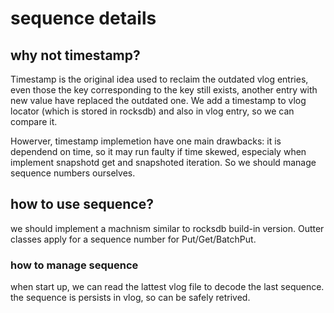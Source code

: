 # sequence details

## why not timestamp?
Timestamp is the original idea used to reclaim the outdated vlog entries,
even those the key corresponding to the key still exists, another entry with
new value have replaced the outdated one. We add a timestamp to vlog locator
(which is stored in rocksdb) and also in vlog entry, so we can compare it.

Howerver, timestamp implemetion have one main drawbacks:
it is dependend on time, so it may run faulty if time skewed, especialy when 
implement snapshotd get and snapshoted iteration.
So we should manage sequence numbers ourselves.

## how to use sequence?
we should implement a machnism similar to rocksdb build-in version. Outter
classes apply for a sequence number for Put/Get/BatchPut.

### how to manage sequence
when start up, we can read the lattest vlog file to decode the last sequence.
the sequence is persists in vlog, so can be safely retrived.


